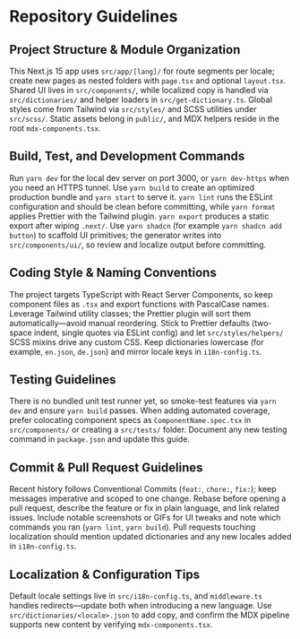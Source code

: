 # Repository Guidelines

## Project Structure & Module Organization
This Next.js 15 app uses `src/app/[lang]/` for route segments per locale; create new pages as nested folders with `page.tsx` and optional `layout.tsx`. Shared UI lives in `src/components/`, while localized copy is handled via `src/dictionaries/` and helper loaders in `src/get-dictionary.ts`. Global styles come from Tailwind via `src/styles/` and SCSS utilities under `src/scss/`. Static assets belong in `public/`, and MDX helpers reside in the root `mdx-components.tsx`.

## Build, Test, and Development Commands
Run `yarn dev` for the local dev server on port 3000, or `yarn dev-https` when you need an HTTPS tunnel. Use `yarn build` to create an optimized production bundle and `yarn start` to serve it. `yarn lint` runs the ESLint configuration and should be clean before committing, while `yarn format` applies Prettier with the Tailwind plugin. `yarn export` produces a static export after wiping `.next/`.
Use `yarn shadcn` (for example `yarn shadcn add button`) to scaffold UI primitives; the generator writes into `src/components/ui/`, so review and localize output before committing.

## Coding Style & Naming Conventions
The project targets TypeScript with React Server Components, so keep component files as `.tsx` and export functions with PascalCase names. Leverage Tailwind utility classes; the Prettier plugin will sort them automatically—avoid manual reordering. Stick to Prettier defaults (two-space indent, single quotes via ESLint config) and let `src/styles/helpers/` SCSS mixins drive any custom CSS. Keep dictionaries lowercase (for example, `en.json`, `de.json`) and mirror locale keys in `i18n-config.ts`.

## Testing Guidelines
There is no bundled unit test runner yet, so smoke-test features via `yarn dev` and ensure `yarn build` passes. When adding automated coverage, prefer colocating component specs as `ComponentName.spec.tsx` in `src/components/` or creating a `src/tests/` folder. Document any new testing command in `package.json` and update this guide.

## Commit & Pull Request Guidelines
Recent history follows Conventional Commits (`feat:`, `chore:`, `fix:`); keep messages imperative and scoped to one change. Rebase before opening a pull request, describe the feature or fix in plain language, and link related issues. Include notable screenshots or GIFs for UI tweaks and note which commands you ran (`yarn lint`, `yarn build`). Pull requests touching localization should mention updated dictionaries and any new locales added in `i18n-config.ts`.

## Localization & Configuration Tips
Default locale settings live in `src/i18n-config.ts`, and `middleware.ts` handles redirects—update both when introducing a new language. Use `src/dictionaries/<locale>.json` to add copy, and confirm the MDX pipeline supports new content by verifying `mdx-components.tsx`.
